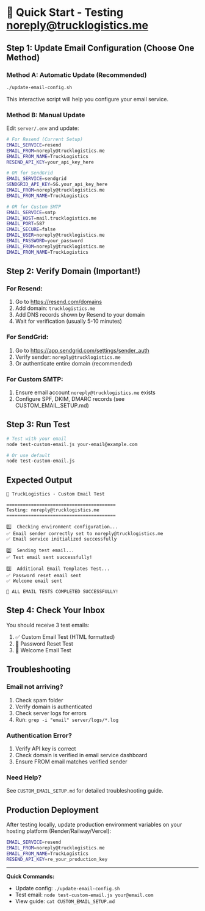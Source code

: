 # 🚀 Quick Start - Testing noreply@trucklogistics.me

## Step 1: Update Email Configuration (Choose One Method)

### Method A: Automatic Update (Recommended)
```bash
./update-email-config.sh
```
This interactive script will help you configure your email service.

### Method B: Manual Update
Edit `server/.env` and update:

```bash
# For Resend (Current Setup)
EMAIL_SERVICE=resend
EMAIL_FROM=noreply@trucklogistics.me
EMAIL_FROM_NAME=TruckLogistics
RESEND_API_KEY=your_api_key_here

# OR for SendGrid
EMAIL_SERVICE=sendgrid
SENDGRID_API_KEY=SG.your_api_key_here
EMAIL_FROM=noreply@trucklogistics.me
EMAIL_FROM_NAME=TruckLogistics

# OR for Custom SMTP
EMAIL_SERVICE=smtp
EMAIL_HOST=mail.trucklogistics.me
EMAIL_PORT=587
EMAIL_SECURE=false
EMAIL_USER=noreply@trucklogistics.me
EMAIL_PASSWORD=your_password
EMAIL_FROM=noreply@trucklogistics.me
EMAIL_FROM_NAME=TruckLogistics
```

## Step 2: Verify Domain (Important!)

### For Resend:
1. Go to https://resend.com/domains
2. Add domain: `trucklogistics.me`
3. Add DNS records shown by Resend to your domain
4. Wait for verification (usually 5-10 minutes)

### For SendGrid:
1. Go to https://app.sendgrid.com/settings/sender_auth
2. Verify sender: `noreply@trucklogistics.me`
3. Or authenticate entire domain (recommended)

### For Custom SMTP:
1. Ensure email account `noreply@trucklogistics.me` exists
2. Configure SPF, DKIM, DMARC records (see CUSTOM_EMAIL_SETUP.md)

## Step 3: Run Test

```bash
# Test with your email
node test-custom-email.js your-email@example.com

# Or use default
node test-custom-email.js
```

## Expected Output

```
🔧 TruckLogistics - Custom Email Test

========================================
Testing: noreply@trucklogistics.me
========================================

1️⃣  Checking environment configuration...
✅ Email sender correctly set to noreply@trucklogistics.me
✅ Email service initialized successfully

2️⃣  Sending test email...
✅ Test email sent successfully!

3️⃣  Additional Email Templates Test...
✅ Password reset email sent
✅ Welcome email sent

🎊 ALL EMAIL TESTS COMPLETED SUCCESSFULLY!
```

## Step 4: Check Your Inbox

You should receive 3 test emails:
1. ✅ Custom Email Test (HTML formatted)
2. 📧 Password Reset Test
3. 👋 Welcome Email Test

## Troubleshooting

### Email not arriving?
1. Check spam folder
2. Verify domain is authenticated
3. Check server logs for errors
4. Run: `grep -i "email" server/logs/*.log`

### Authentication Error?
1. Verify API key is correct
2. Check domain is verified in email service dashboard
3. Ensure FROM email matches verified sender

### Need Help?
See `CUSTOM_EMAIL_SETUP.md` for detailed troubleshooting guide.

## Production Deployment

After testing locally, update production environment variables on your hosting platform (Render/Railway/Vercel):

```bash
EMAIL_SERVICE=resend
EMAIL_FROM=noreply@trucklogistics.me
EMAIL_FROM_NAME=TruckLogistics
RESEND_API_KEY=re_your_production_key
```

---

**Quick Commands:**
- Update config: `./update-email-config.sh`
- Test email: `node test-custom-email.js your@email.com`
- View guide: `cat CUSTOM_EMAIL_SETUP.md`
